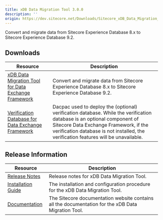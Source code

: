 ```yaml
---
title: xDB Data Migration Tool 3.0.0
description: ''
origin: https://dev.sitecore.net/Downloads/Sitecore_xDB_Data_Migration_Tool/3x/xDB_Data_Migration_Tool_300
---
```


Convert and migrate data from Sitecore Experience Database 8.x to Sitecore Experience Database 9.2.

## Downloads

 | Resource | Description |
 | --- | --- |
 | [xDB Data Migration Tool for Data Exchange Framework](https://scdp.blob.core.windows.net/downloads/Sitecore%20xDB%20Data%20Migration%20Tool/3x/xDB%20Data%20Migration%20Tool%20300/Secure/xDB%20Data%20Migration%20Tool%20for%20Data%20Exchange%20Framework%203.0.0%20rev.%2001393.zip) | Convert and migrate data from Sitecore Experience Database 8.x to Sitecore Experience Database 9.2. |
 | [Verification Database for Data Exchange Framework](https://scdp.blob.core.windows.net/downloads/Sitecore%20xDB%20Data%20Migration%20Tool/3x/xDB%20Data%20Migration%20Tool%20300/Secure/Sitecore.DataExchange.Verification.dacpac) | Dacpac used to deploy the (optional) verification database. While the verification database is an optional component of Sitecore Data Exchange Framework, if the verification database is not installed, the verification features will be unavailable. |

## Release Information

 | Resource | Description |
 | --- | --- |
 | [Release Notes](/downloads/Sitecore_xDB_Data_Migration_Tool/3x/xDB_Data_Migration_Tool_300/Release_Notes) | Release notes for xDB Data Migration Tool. |
 | [Installation Guide](https://scdp.blob.core.windows.net/downloads/Sitecore%20xDB%20Data%20Migration%20Tool/3x/xDB%20Data%20Migration%20Tool%20300/Secure/xDB_Data_Migration_Tool_3_0_Installation_Guide-en.pdf) | The installation and configuration procedure for the xDB Data Migration Tool. |
 | [Documentation](https://doc.sitecore.com/developers/dmt/30/xdb-data-migration-tool/en/xdb-data-migration-tool.html) | The Sitecore documentation website contains all the documentation for the xDB Data Migration Tool. |